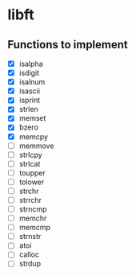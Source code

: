 # libft

## Functions to implement

- [x] isalpha
- [x] isdigit
- [x] isalnum
- [x] isascii
- [x] isprint
- [x] strlen
- [x] memset
- [x] bzero
- [x] memcpy
- [ ] memmove
- [ ] strlcpy
- [ ] strlcat
- [ ] toupper
- [ ] tolower
- [ ] strchr
- [ ] strrchr
- [ ] strncmp
- [ ] memchr
- [ ] memcmp
- [ ] strnstr
- [ ] atoi
- [ ] calloc
- [ ] strdup
